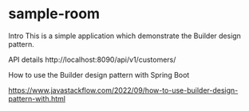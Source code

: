 # sample-room

Intro
  This is a simple application which demonstrate the Builder design pattern.

API details
  http://localhost:8090/api/v1/customers/

How to use the Builder design pattern with Spring Boot

https://www.javastackflow.com/2022/09/how-to-use-builder-design-pattern-with.html
